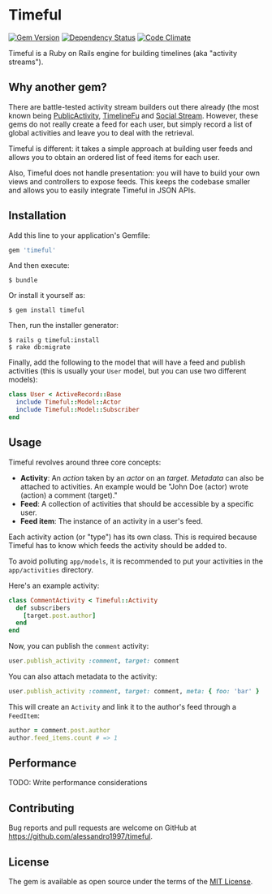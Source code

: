 # Timeful

[![Gem Version](https://img.shields.io/gem/v/timeful.svg?maxAge=3600&style=flat-square)](https://rubygems.org/gems/timeful)
[![Dependency Status](https://img.shields.io/gemnasium/alessandro1997/timeful.svg?maxAge=3600&style=flat-square)](https://gemnasium.com/github.com/alessandro1997/timeful)
[![Code Climate](https://img.shields.io/codeclimate/github/alessandro1997/timeful.svg?maxAge=3600&style=flat-square)](https://codeclimate.com/github/alessandro1997/timeful)

Timeful is a Ruby on Rails engine for building timelines (aka "activity streams").

## Why another gem?

There are battle-tested activity stream builders out there already (the most known being
[PublicActivity][public_activity], [TimelineFu][timeline_fu] and [Social Stream][social_stream].
However, these gems do not really create a feed for each user, but simply record a list of global
activities and leave you to deal with the retrieval.

Timeful is different: it takes a simple approach at building user feeds and allows you to obtain
an ordered list of feed items for each user.

Also, Timeful does not handle presentation: you will have to build your own views and controllers to
expose feeds. This keeps the codebase smaller and allows you to easily integrate Timeful in JSON
APIs.

[public_activity]: https://github.com/chaps-io/public_activity
[timeline_fu]: https://github.com/jamesgolick/timeline_fu
[social_stream]: https://github.com/ging/social_stream

## Installation

Add this line to your application's Gemfile:

```ruby
gem 'timeful'
```

And then execute:

```console
$ bundle
```

Or install it yourself as:

```console
$ gem install timeful
```

Then, run the installer generator:

```console
$ rails g timeful:install
$ rake db:migrate
```

Finally, add the following to the model that will have a feed and publish activities (this is
usually your `User` model, but you can use two different models):

```ruby
class User < ActiveRecord::Base
  include Timeful::Model::Actor
  include Timeful::Model::Subscriber
end
```

## Usage

Timeful revolves around three core concepts:

- **Activity**: An _action_ taken by an _actor_ on an _target_. _Metadata_ can also be attached to
  activities. An example would be "John Doe (actor) wrote (action) a comment (target)."
- **Feed**: A collection of activities that should be accessible by a specific user.
- **Feed item**: The instance of an activity in a user's feed.

Each activity action (or "type") has its own class. This is required because Timeful has to know
which feeds the activity should be added to.

To avoid polluting `app/models`, it is recommended to put your activities in the `app/activities`
directory.

Here's an example activity:

```ruby
class CommentActivity < Timeful::Activity
  def subscribers
    [target.post.author]
  end
end
```

Now, you can publish the `comment` activity:

```ruby
user.publish_activity :comment, target: comment
```

You can also attach metadata to the activity:

```ruby
user.publish_activity :comment, target: comment, meta: { foo: 'bar' }
```

This will create an `Activity` and link it to the author's feed through a `FeedItem`:

```ruby
author = comment.post.author
author.feed_items.count # => 1
```

## Performance

TODO: Write performance considerations

## Contributing

Bug reports and pull requests are welcome on GitHub at https://github.com/alessandro1997/timeful.

## License

The gem is available as open source under the terms of the [MIT License](http://opensource.org/licenses/MIT).
